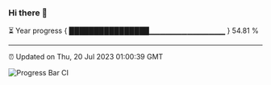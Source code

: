 ### Hi there 👋

⏳ Year progress { ████████████████▁▁▁▁▁▁▁▁▁▁▁▁▁▁ } 54.81 %

---

⏰ Updated on Thu, 20 Jul 2023 01:00:39 GMT

![Progress Bar CI](https://github.com/liununu/liununu/workflows/Progress%20Bar%20CI/badge.svg)

